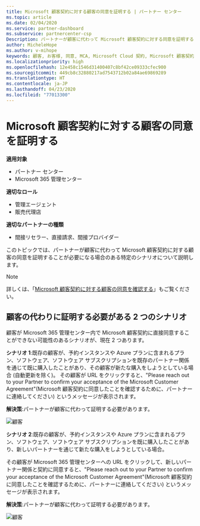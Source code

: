 ```yaml
---
title: Microsoft 顧客契約に対する顧客の同意を証明する | パートナー センター
ms.topic: article
ms.date: 02/04/2020
ms.service: partner-dashboard
ms.subservice: partnercenter-csp
Description: パートナーが顧客に代わって Microsoft 顧客契約に対する同意を証明することが必要になる場合のあるシナリオについて説明します。
author: MicheleHope
ms.author: v-mihope
keywords: 顧客, お客様, 同意, MCA, Microsoft Cloud 契約, Microsoft 顧客契約, 顧客契約テンプレート, 同意の証明
ms.localizationpriority: high
ms.openlocfilehash: 12e458c1546d31400407c8bf42ce09333cfec900
ms.sourcegitcommit: 449cb8c32880217ad7543712b02a84ae69869289
ms.translationtype: HT
ms.contentlocale: ja-JP
ms.lasthandoff: 04/23/2020
ms.locfileid: "77013300"
---
```

# <a name="attest-customer-acceptance-of-the-microsoft-customer-agreement"></a>Microsoft 顧客契約に対する顧客の同意を証明する

**適用対象**

- パートナー センター
- Microsoft 365 管理センター

**適切なロール**

- 管理エージェント
- 販売代理店

**適切なパートナーの種類**

- 間接リセラー、直接請求、間接プロバイダー

このトピックでは、パートナーが顧客に代わって Microsoft 顧客契約に対する顧客の同意を証明することが必要になる場合のある特定のシナリオについて説明します。

>[!NOTE]
>詳しくは、「[Microsoft 顧客契約に対する顧客の同意を確認する](confirm-customer-agreement.md)」もご覧ください。

## <a name="two-scenarios-where-you-need-to-attest-on-behalf-of-your-customer"></a>顧客の代わりに証明する必要がある 2 つのシナリオ

顧客が Microsoft 365 管理センター内で Microsoft 顧客契約に直接同意することができない可能性のあるシナリオが、現在 2 つあります。

**シナリオ 1**:既存の顧客が、予約インスタンスや Azure プランに含まれるプラン、ソフトウェア、ソフトウェア サブスクリプションを既存のパートナー関係を通じて既に購入したことがあり、その顧客が新たな購入をしようとしている場合 (自動更新を除く)。 その顧客が URL をクリックすると、"Please reach out to your Partner to confirm your acceptance of the Microsoft Customer Agreement"(Microsoft 顧客契約に同意したことを確認するために、パートナーに連絡してください) というメッセージが表示されます。  

**解決策**:パートナーが顧客に代わって証明する必要があります。

![顧客](images/mca/accept-scenario-1.png)

**シナリオ 2**:既存の顧客が、予約インスタンスや Azure プランに含まれるプラン、ソフトウェア、ソフトウェア サブスクリプションを既に購入したことがあり、新しいパートナーを通じて新たな購入をしようとしている場合。 

その顧客が Microsoft 365 管理センターへの URL をクリックして、新しいパートナー関係と契約に同意すると、"Please reach out to your Partner to confirm your acceptance of the Microsoft Customer Agreement"(Microsoft 顧客契約に同意したことを確認するために、パートナーに連絡してください) というメッセージが表示されます。  

**解決策**:パートナーが顧客に代わって証明する必要があります。  

![顧客](images/mca/accept-scenario-2.png)